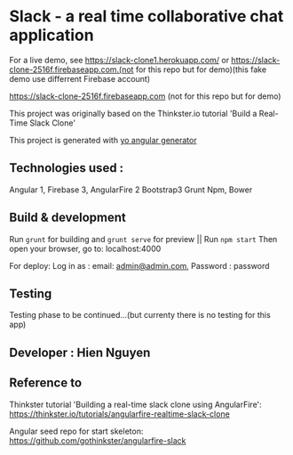 # Slack - a real time collaborative chat application

For a live demo, see https://slack-clone1.herokuapp.com/
or
https://slack-clone-2516f.firebaseapp.com.(not for this repo but for demo)(this fake demo use differrent Firebase account)

https://slack-clone-2516f.firebaseapp.com (not for this repo but for demo)


This project was originally based on the Thinkster.io tutorial 'Build a Real-Time Slack Clone'

This project is generated with [yo angular generator](https://github.com/yeoman/generator-angular)

## Technologies used :
Angular 1, Firebase 3, AngularFire 2
Bootstrap3
Grunt
Npm, Bower

## Build & development

Run `grunt` for building and `grunt serve` for preview || Run `npm start`
Then open your browser, go to: localhost:4000


For deploy:
Log in as : email: admin@admin.com, Password : password
## Testing

Testing phase to be continued...(but currenty there is no testing for this app)

## Developer : Hien Nguyen

## Reference to
Thinkster tutorial 'Building a real-time slack clone using AngularFire': https://thinkster.io/tutorials/angularfire-realtime-slack-clone

Angular seed repo for start skeleton:
https://github.com/gothinkster/angularfire-slack

